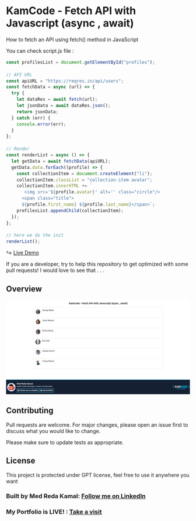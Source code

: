 # KamCode - Fetch API with Javascript (async , await)

How to fetch an API using fetch() method in JavaScript

You can check script.js file :

```js
const profilesList = document.getElementById("profiles");

// API URL
const apiURL = "https://reqres.in/api/users";
const fetchData = async (url) => {
  try {
    let dataRes = await fetch(url);
    let jsonData = await dataRes.json();
    return jsonData;
  } catch (err) {
    console.error(err);
  }
};

// Render
const renderList = async () => {
  let getData = await fetchData(apiURL);
  getData.data.forEach((profile) => {
    const collectionItem = document.createElement("li");
    collectionItem.classList = "collection-item avatar";
    collectionItem.innerHTML += `
       <img src='${profile.avatar}' alt='' class="circle"/>
      <span class="title">
      ${profile.first_name} ${profile.last_name}</span>`;
    profilesList.appendChild(collectionItem);
  });
};

// here we do the init
renderList();
```

↪ [Live Demo](https://medredakamal.github.io/km-fetchapi-js/)

If you are a developer, try to help this repository to get optimized with some pull requests!
I would love to see that . . .

## Overview

![ProjectOverview](https://github.com/medredakamal/km-fetchapi-js/raw/main/screenshot.png)

## Contributing

Pull requests are welcome. For major changes, please open an issue first to discuss what you would like to change.

Please make sure to update tests as appropriate.

## License

This project is protected under GPT license, feel free to use it anywhere you want

### Built by Med Reda Kamal: [Follow me on LinkedIn](https://linkedin.com/in/medredakamal)

### My Portfolio is LIVE! : [Take a visit](https://medredakamal.dev)
